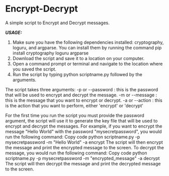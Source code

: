 # Encrypt-Decrypt
A simple script to Encrypt and Decrypt messages.

***USAGE:***
1. Make sure you have the following dependencies installed: cryptography, loguru, and argparse. You can install them by running the command pip install cryptography loguru argparse
2. Download the script and save it to a location on your computer.
3. Open a command prompt or terminal and navigate to the location where you saved the script.
4. Run the script by typing python scriptname.py followed by the arguments.


The script takes three arguments:
-p or --password : this is the password that will be used to encrypt and decrypt the message.
-m or --message : this is the message that you want to encrypt or decrypt.
-a or --action : this is the action that you want to perform, either 'encrypt' or 'decrypt'


For the first time you run the script you must provide the password argument, the script will use it to generate the key file that will be used to encrypt and decrypt the messages.
For example, if you want to encrypt the message "Hello World" with the password "mysecretpassword", you would run the following command:
Copy code
python scriptname.py -p mysecretpassword -m "Hello World" -a encrypt
The script will then encrypt the message and print the encrypted message to the screen.
To decrypt the message, you would run the following command:
Copy code
python scriptname.py -p mysecretpassword -m "encrypted_message" -a decrypt
The script will then decrypt the message and print the decrypted message to the screen.
